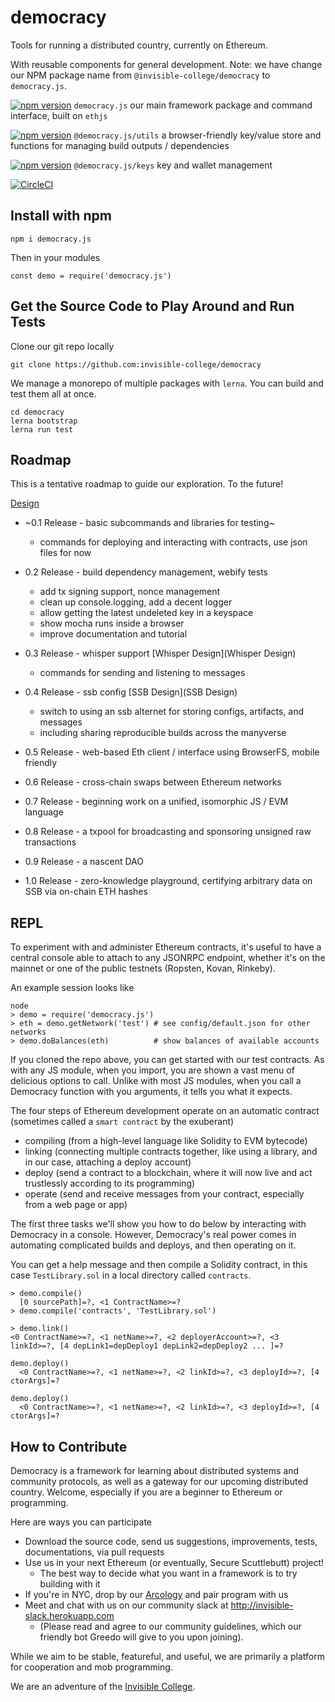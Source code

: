 democracy
=========

Tools for running a distributed country, currently on Ethereum.

With reusable components for general development.
Note: we have change our NPM package name from `@invisible-college/democracy`
to `democracy.js`.

[![npm version](https://badge.fury.io/js/democracy.js.svg)](https://badge.fury.io/js/democracy.js) `democracy.js` our main framework package and command interface, built on `ethjs`

[![npm version](https://badge.fury.io/js/%40democracy.js%2Futils.svg)](https://badge.fury.io/js/%40democracy.js%2Futils) `@democracy.js/utils` a browser-friendly key/value store and functions for managing build outputs / dependencies

[![npm version](https://badge.fury.io/js/%40democracy.js%2Fkeys.svg)](https://badge.fury.io/js/%40democracy.js%2Fkeys) `@democracy.js/keys` 
key and wallet management 

[![CircleCI](https://circleci.com/gh/invisible-college/democracy.svg?style=svg)](https://circleci.com/gh/invisible-college/democracy)

## Install with npm

```
npm i democracy.js
```

Then in your modules

```
const demo = require('democracy.js')
```

## Get the Source Code to Play Around and Run Tests

Clone our git repo locally
```
git clone https://github.com:invisible-college/democracy
```

We manage a monorepo of multiple packages with `lerna`.
You can build and test them all at once.
```
cd democracy
lerna bootstrap
lerna run test
```

## Roadmap

This is a tentative roadmap to guide our exploration.
To the future!

[Design](Design)
  
* ~0.1 Release - basic subcommands and libraries for testing~
  * commands for deploying and interacting with contracts, use json files for now
  
* 0.2 Release - build dependency management, webify tests
  * add tx signing support, nonce management
  * clean up console.logging, add a decent logger
  * allow getting the latest undeleted key in a keyspace
  * show mocha runs inside a browser
  * improve documentation and tutorial

* 0.3 Release - whisper support
  [Whisper Design](Whisper Design)
  * commands for sending and listening to messages

* 0.4 Release - ssb config
  [SSB Design](SSB Design)
  * switch to using an ssb alternet for storing configs, artifacts, and messages
  * including sharing reproducible builds across the manyverse

* 0.5 Release - web-based Eth client / interface using BrowserFS, mobile friendly
  
* 0.6 Release - cross-chain swaps between Ethereum networks

* 0.7 Release - beginning work on a unified, isomorphic JS / EVM language

* 0.8 Release - a txpool for broadcasting and sponsoring unsigned raw transactions

* 0.9 Release - a nascent DAO

* 1.0 Release - zero-knowledge playground, certifying arbitrary data on SSB via on-chain ETH hashes

## REPL

To experiment with and administer Ethereum contracts, it's useful to have a central
console able to attach to any JSONRPC endpoint, whether it's on the mainnet or one
of the public testnets (Ropsten, Kovan, Rinkeby).

An example session looks like
```
node
> demo = require('democracy.js')
> eth = demo.getNetwork('test') # see config/default.json for other networks
> demo.doBalances(eth)          # show balances of available accounts
```

If you cloned the repo above, you can get started with our test contracts.
As with any JS module, when you import, you are shown a vast menu of delicious options to call.
Unlike with most JS modules, when you call a Democracy function with you arguments,
it tells you what it expects.

The four steps of Ethereum development operate on an automatic contract (sometimes called a `smart contract` by the exuberant)
* compiling (from a high-level language like Solidity to EVM bytecode)
* linking (connecting multiple contracts together, like using a library, and in our case, attaching a deploy account)
* deploy (send a contract to a blockchain, where it will now live and act trustlessly according to its programming)
* operate (send and receive messages from your contract, especially from a web page or app)

The first three tasks we'll show you how to do below by interacting with Democracy in a console.
However, Democracy's real power comes in automating complicated builds and deploys, and then operating on it.

You can get a help message and then compile a Solidity contract, in this case `TestLibrary.sol`
in a local directory called `contracts`.

```
> demo.compile()
  [0 sourcePath]=?, <1 ContractName>=?
> demo.compile('contracts', 'TestLibrary.sol')
```

```
> demo.link()
<0 ContractName>=?, <1 netName>=?, <2 deployerAccount>=?, <3 linkId>=?, [4 depLink1=depDeploy1 depLink2=depDeploy2 ... ]=?
```

```
demo.deploy()
  <0 ContractName>=?, <1 netName>=?, <2 linkId>=?, <3 deployId>=?, [4 ctorArgs]=?
```

```
demo.deploy()
  <0 ContractName>=?, <1 netName>=?, <2 linkId>=?, <3 deployId>=?, [4 ctorArgs]=?
```


## How to Contribute

Democracy is a framework for learning about distributed systems and community protocols,
as well as a gateway for our upcoming distributed country. Welcome,
especially if you are a beginner to Ethereum or programming.

Here are ways you can participate
* Download the source code, send us suggestions, improvements, tests, documentations, via pull requests
* Use us in your next Ethereum (or eventually, Secure Scuttlebutt) project!
  * The best way to decide what you want in a framework is to try building with it
* If you're in NYC, drop by our [Arcology](http://arcology.nyc) and pair program with us
* Meet and chat with us on our community slack at http://invisible-slack.herokuapp.com
  * (Please read and agree to our community guidelines, which our friendly bot Greedo will give to you upon joining).

While we aim to be stable, featureful, and useful, we are primarily a platform for
cooperation and mob programming.

We are an adventure of the [Invisible College](http://invisible.college).
